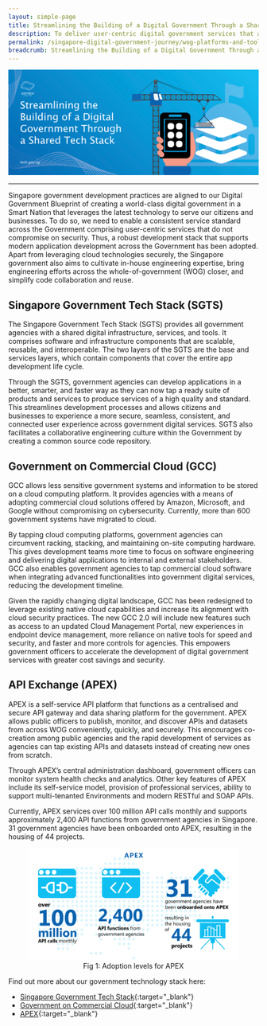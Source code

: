 ```yaml
---
layout: simple-page
title: Streamlining the Building of a Digital Government Through a Shared Tech Stack
description: To deliver user-centric digital government services that are aligned to the Digital Government Blueprint, GovTech has developed a robust tech stack for the whole-of-government. The SGTS, GCC and APEX are examples of this. 
permalink: /singapore-digital-government-journey/wog-platforms-and-tools/streamlining-the-building-of-a-digital-government-through-a-shared-tech-stack
breadcrumb: Streamlining the Building of a Digital Government Through a Shared Tech Stack
---
```


![Streamlining the Building of a Digital Government Through a Shared Tech Stack](/images/digital-transformation/Streamlining_the_Building_of_a_Digital_Government_Through_a_Shared_Tech_Stack_Banner.png)

---

Singapore government development practices are aligned to our Digital Government Blueprint of creating a world-class digital government in a Smart Nation that leverages the latest technology to serve our citizens and businesses. To do so, we need to enable a consistent service standard across the Government comprising user-centric services that do not compromise on security.  Thus, a robust development stack that supports modern application development across the Government has been adopted. Apart from leveraging cloud technologies securely, the Singapore government also aims to cultivate in-house engineering expertise, bring engineering efforts across the whole-of-government (WOG) closer, and simplify code collaboration and reuse. 

## Singapore Government Tech Stack (SGTS)

The Singapore Government Tech Stack (SGTS) provides all government agencies with a shared digital infrastructure, services, and tools. It comprises software and infrastructure components that are scalable, reusable, and interoperable. The two layers of the SGTS are the base and services layers, which contain components that cover the entire app development life cycle. 

Through the SGTS, government agencies can develop applications in a better, smarter, and faster way as they can now tap a ready suite of products and services to produce services of a high quality and standard. This streamlines development processes and allows citizens and businesses to experience a more secure, seamless, consistent, and connected user experience across government digital services.  SGTS also facilitates a collaborative engineering culture within the Government by creating a common source code repository. 

## Government on Commercial Cloud (GCC)

GCC allows less sensitive government systems and information to be stored on a cloud computing platform. It provides agencies with a means of adopting commercial cloud solutions offered by Amazon, Microsoft, and Google without compromising on cybersecurity. Currently, more than 600 government systems have migrated to cloud.

By tapping cloud computing platforms, government agencies can circumvent racking, stacking, and maintaining on-site computing hardware. This gives development teams more time to focus on software engineering and delivering digital applications to internal and external stakeholders. GCC also enables government agencies to tap commercial cloud software when integrating advanced functionalities into government digital services, reducing the development timeline. 

Given the rapidly changing digital landscape, GCC has been redesigned to leverage existing native cloud capabilities and increase its alignment with cloud security practices. The new GCC 2.0 will include new features such as access to an updated Cloud Management Portal, new experiences in endpoint device management, more reliance on native tools for speed and security, and faster and more controls for agencies. This empowers government officers to accelerate the development of digital government services with greater cost savings and security. 

## API Exchange (APEX)

APEX is a self-service API platform that functions as a centralised and secure API gateway and data sharing platform for the government. APEX allows public officers to publish, monitor, and discover APIs and datasets from across WOG conveniently, quickly, and securely. This encourages co-creation among public agencies and the rapid development of services as agencies can tap existing APIs and datasets instead of creating new ones from scratch.  

Through APEX’s central administration dashboard, government officers can monitor system health checks and analytics. Other key features of APEX include its self-service model, provision of professional services, ability to support multi-tenanted Environments and modern RESTful and SOAP APIs.

Currently, APEX services over 100 million API calls monthly and supports approximately 2,400 API functions from government agencies in Singapore. 31 government agencies have been onboarded onto APEX, resulting in the housing of 44 projects.

<figure style="text-align: center">
  <img
    src="/images/digital-transformation/Fig_1_Streamlining_Topic_Article.png" 
    alt="Fig 1: Adoption levels for APEX "
  />
  <figcaption>Fig 1: Adoption levels for APEX </figcaption>
</figure>

Find out more about our government technology stack here:
* [Singapore Government Tech Stack](https://www.developer.tech.gov.sg/singapore-government-tech-stack/overview/index.html){:target="_blank"}
* [Government on Commercial Cloud](https://www.tech.gov.sg/products-and-services/government-commercial-cloud/){:target="_blank"}
* [APEX](https://www.developer.tech.gov.sg/technologies/data-and-apis/apex.html){:target="_blank"}

